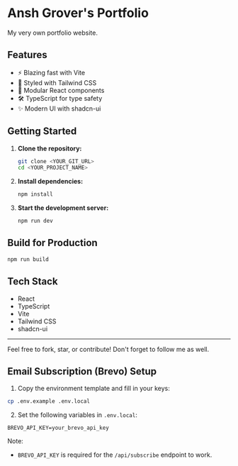 # Ansh Grover's Portfolio

My very own portfolio website.

## Features

- ⚡️ Blazing fast with Vite
- 🎨 Styled with Tailwind CSS
- 🧩 Modular React components
- 🛠️ TypeScript for type safety
- ✨ Modern UI with shadcn-ui

## Getting Started

1. **Clone the repository:**
   ```sh
   git clone <YOUR_GIT_URL>
   cd <YOUR_PROJECT_NAME>
   ```
2. **Install dependencies:**
   ```sh
   npm install
   ```
3. **Start the development server:**
   ```sh
   npm run dev
   ```

## Build for Production

```sh
npm run build
```

## Tech Stack

- React
- TypeScript
- Vite
- Tailwind CSS
- shadcn-ui

---

Feel free to fork, star, or contribute! Don't forget to follow me as well.

## Email Subscription (Brevo) Setup

1. Copy the environment template and fill in your keys:

```sh
cp .env.example .env.local 
```

2. Set the following variables in `.env.local`:

```env
BREVO_API_KEY=your_brevo_api_key
```

Note:
- `BREVO_API_KEY` is required for the `/api/subscribe` endpoint to work.
